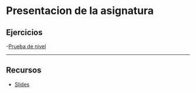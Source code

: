 # Presentacion de la asignatura

## Ejercicios
-[Prueba de nivel]()

---

## Recursos
- [Slides](http://masterbau.github.io/bau-web-design-master/day-01.html#/)
